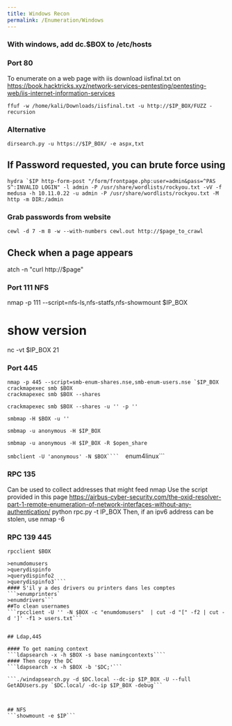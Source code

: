 ```yaml
---
title: Windows Recon
permalink: /Enumeration/Windows
---
```



<title>{{ page.title }}</title>

### With windows, add dc.$BOX to /etc/hosts ###

### Port 80 ### 
To enumerate on a web page with iis
download iisfinal.txt on https://book.hacktricks.xyz/network-services-pentesting/pentesting-web/iis-internet-information-services

```ffuf -w /home/kali/Downloads/iisfinal.txt -u http://$IP_BOX/FUZZ -recursion```

### Alternative ####

```dirsearch.py -u https://$IP_BOX/ -e aspx,txt```
## If Password requested, you can brute force using  
```hydra `$IP http-form-post "/form/frontpage.php:user=admin&pass=^PAS S^:INVALID LOGIN" -l admin -P /usr/share/wordlists/rockyou.txt -vV -f```
```medusa -h 10.11.0.22 -u admin -P /usr/share/wordlists/rockyou.txt -M http -m DIR:/admin```
### Grab passwords from website
```cewl -d 7 -m 8 -w --with-numbers cewl.out http://$page_to_crawl```
## Check when a page appears
atch -n "curl http://$page"


### Port 111 NFS ###

nmap -p 111 --script=nfs-ls,nfs-statfs,nfs-showmount $IP_BOX

# show version #
nc -vt $IP_BOX 21

### Port 445 ###


```nmap -p 445 --script=smb-enum-shares.nse,smb-enum-users.nse `$IP_BOX```
```crackmapexec smb $BOX```  
```crackmapexec smb $BOX --shares```

```crackmapexec smb $BOX --shares -u '' -p ''```

```smbmap -H $BOX -u ''```

```smbmap -u anonymous -H $IP_BOX```

```smbmap -u anonymous -H $IP_BOX -R $open_share```

```smbclient -U 'anonymous' -N $BOX```` 
```enum4linux```


### RPC 135 ##

Can be used to collect addresses that might feed nmap
Use the script provided in this page https://airbus-cyber-security.com/the-oxid-resolver-part-1-remote-enumeration-of-network-interfaces-without-any-authentication/
python rpc.py -t  IP_BOX
Then, if an ipv6 address can be stolen, use nmap -6

### RPC 139 445
```rpcclient $BOX```  
```rpcclient -U '' -N $BOX  
>enumdomusers
>querydispinfo
>querydispinfo2
>querydispinfo3```` 
#### S'il y a des drivers ou printers dans les comptes
```>enumprinters` 
>enumdrivers```  
##To clean usernames  
```rpcclient -U '' -N $BOX -c "enumdomusers"  | cut -d "[" -f2 | cut -d ']' -f1 > users.txt```


## Ldap,445

#### To get naming context
```ldapsearch -x -h $BOX -s base namingcontexts```` 
#### Then copy the DC  
```ldapsearch -x -h $BOX -b '$DC;'```

```./windapsearch.py -d $DC.local --dc-ip $IP_BOX -U --full  
GetADUsers.py `$DC.local/ -dc-ip $IP_BOX -debug```



## NFS
```showmount -e $IP```

